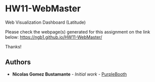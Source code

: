 # HW11-WebMaster
Web Visualization Dashboard (Latitude)

Please check the webpage(s) generated for this assignment on the link below:
https://ngb1.github.io/HW11-WebMaster/

Thanks!

## Authors

* **Nicolas Gomez Bustamante** - *Initial work* - [PurpleBooth](https://github.com/nbg1)
